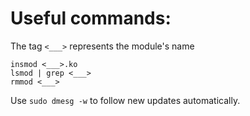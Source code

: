 

# Useful commands:

The tag `<___>` represents the module's name

```
insmod <___>.ko
lsmod | grep <___>
rmmod <___>
```

Use `sudo dmesg -w` to follow new updates automatically.

